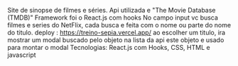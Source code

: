 Site de sinopse de filmes e séries.
Api utilizada e "The Movie Database (TMDB)"
Framework foi o React.js com hooks
No campo input vc busca filmes e series do NetFlix, cada busca e feita com o nome ou parte do nome do titulo.
deploy : https://treino-sepia.vercel.app/
ao escolher um titulo, ira mostrar um modal buscado pelo objeto na lista da api
este objeto e usado para montar o modal 
Tecnologias: React.js com Hooks, CSS, HTML e javascript
